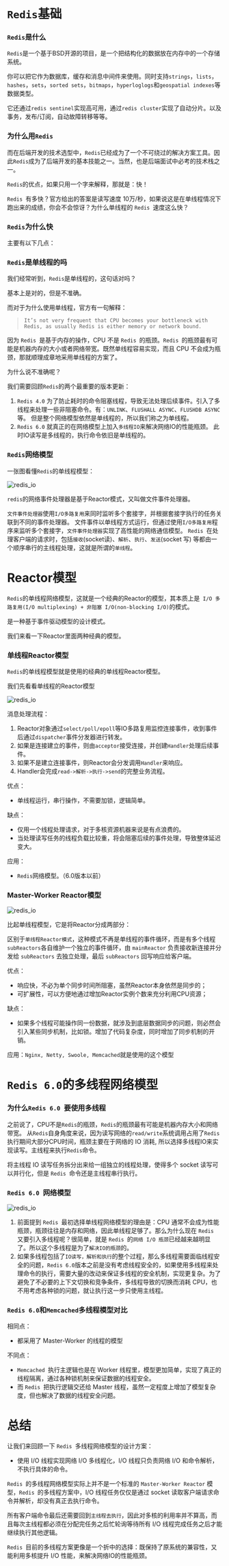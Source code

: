 # `Redis`基础

### `Redis`是什么

`Redis`是一个基于BSD开源的项目，是一个把结构化的数据放在内存中的一个存储系统。

你可以把它作为数据库，缓存和消息中间件来使用。同时支持`strings`，`lists`，`hashes`，`sets`，`sorted sets`，`bitmaps`，`hyperloglogs`和`geospatial indexes`等数据类型。

它还通过`redis sentinel`实现高可用，通过`redis cluster`实现了自动分片。以及事务，发布/订阅，自动故障转移等等。

### 为什么用`Redis`

而在后端开发的技术选型中，`Redis`已经成为了一个不可绕过的解决方案工具。因此`Redis`成为了后端开发的基本技能之一。当然，也是后端面试中必考的技术栈之一。

`Redis`的优点，如果只用一个字来解释，那就是：快！

`Redis `有多快？官方给出的答案是读写速度 10万/秒，如果说这是在单线程情况下跑出来的成绩，你会不会惊讶？为什么单线程的 `Redis `速度这么快？

### `Redis`为什么快

主要有以下几点：

### `Redis`是单线程的吗

我们经常听到，`Redis`是单线程的，这句话对吗？

基本上是对的，但是不准确。

而对于为什么使用单线程，官方有一句解释：

> `It’s not very frequent that CPU becomes your bottleneck with Redis, as usually Redis is either memory or network bound.`

因为 `Redis `是基于内存的操作，CPU 不是 `Redis `的瓶颈。`Redis `的瓶颈最有可能是机器内存的大小或者网络带宽。既然单线程容易实现，而且 CPU 不会成为瓶颈，那就顺理成章地采用单线程的方案了。

为什么说不准确呢？

我们需要回顾`Redis`的两个最重要的版本更新：

1. `Redis 4.0` 为了防止耗时的命令阻塞线程，导致无法处理后续事件。引入了多线程来处理一些非阻塞命令。有：`UNLINK`、`FLUSHALL ASYNC`、`FLUSHDB ASYNC`等。
   但是整个网络模型依然是单线程的，所以我们称之为单线程。
2. `Redis 6.0` 就真正的在网络模型上加入`多线程IO`来解决网络IO的性能瓶颈。 此时IO读写是多线程的，执行命令依旧是单线程的。

### `Redis`网络模型

一张图看懂`Redis`的单线程模型：

![redis_io](https://mc.wsh-study.com/mkdocs/一文看懂Redis6.0多线程IO/1.png)

`redis`的网络事件处理器是基于Reactor模式，又叫做文件事件处理器。

`文件事件处理器`使用`I/O多路复用`来同时监听多个套接字，并根据套接字执行的任务关联到不同的事件处理器。
文件事件以单线程方式运行，但通过使用`I/O多路复用`程序来监听多个套接字，`文件事件处理器`实现了高性能的网络通信模型。
`Redis `在处理客户端的请求时，包括`接收`(socket读)、`解析`、`执行`、`发送`(socket 写) 等都由一个顺序串行的主线程处理，这就是所谓的`单线程`。

# Reactor模型

`Redis`的单线程网络模型，这就是一个经典的Reactor的模型，其本质上是` I/O 多路复用(I/O multiplexing) + 非阻塞 I/O(non-blocking I/O)`的模式。

是一种基于事件驱动模型的设计模式。

我们来看一下Reactor里面两种经典的模型。

### 单线程Reactor模型

`Redis`的单线程模型就是使用的经典的单线程Reactor模型。

我们先看看单线程的Reactor模型

![redis_io](https://mc.wsh-study.com/mkdocs/一文看懂Redis6.0多线程IO/2.png)

消息处理流程：

1. Reactor对象通过`select/poll/epoll`等IO多路复用监控连接事件，收到事件后通过`dispatcher`事件分发器进行转发。
2. 如果是连接建立的事件，则由`acceptor`接受连接，并创建`Handler`处理后续事件。
3. 如果不是建立连接事件，则Reactor会分发调用`Handler`来响应。
4. Handler会完成`read->解析->执行->send`的完整业务流程。

优点：

- 单线程运行，串行操作，不需要加锁，逻辑简单。

缺点：

- 仅用一个线程处理请求，对于多核资源机器来说是有点浪费的。
- 当处理读写任务的线程负载比较重，将会阻塞后续的事件处理，导致整体延迟变大。

应用：

- `Redis`网络模型。（6.0版本以前）

### Master-Worker Reactor模型

![redis_io](https://mc.wsh-study.com/mkdocs/一文看懂Redis6.0多线程IO/3.png)

比起单线程模型，它是将Reactor分成两部分：


区别于`单线程Reactor模式`，这种模式不再是单线程的事件循环，而是有多个线程`subReactors`各自维护一个独立的事件循环，由 `mainReactor` 负责接收新连接并分发给 `subReactors` 去独立处理，最后 `subReactors` 回写响应给客户端。

优点：

- 响应快，不必为单个同步时间所阻塞，虽然Reactor本身依然是同步的；
- 可扩展性，可以方便地通过增加Reactor实例个数来充分利用CPU资源；

缺点：

- 如果多个线程可能操作同一份数据，就涉及到底层数据同步的问题，则必然会引入某些同步机制，比如锁。增加了代码复杂度，同时增加了同步机制的开销。

应用：`Nginx, Netty, Swoole, Memcached`就是使用的这个模型

# `Redis 6.0`的多线程网络模型

### 为什么`Redis 6.0 `要使用多线程

之前说了，CPU不是`Redis`的瓶颈，`Redis`的瓶颈最有可能是机器内存大小和网络带宽。 从`Redis`自身角度来说，因为读写网络的`read/write`系统调用占用了`Redis`执行期间大部分CPU时间，瓶颈主要在于网络的 IO 消耗, 所以选择多线程IO来实现读写。主线程来执行`Redis`命令。

将主线程 IO 读写任务拆分出来给一组独立的线程处理，使得多个 socket 读写可以并行化，但是 `Redis `命令还是主线程串行执行。

### `Redis 6.0 `网络模型

![redis_io](https://mc.wsh-study.com/mkdocs/一文看懂Redis6.0多线程IO/4.png)


1. 前面提到 `Redis `最初选择单线程网络模型的理由是：CPU 通常不会成为性能瓶颈，瓶颈往往是内存和网络，因此单线程足够了。那么为什么现在 `Redis `又要引入多线程呢？很简单，就是 `Redis `的`网络 I/O 瓶颈`已经越来越明显了。所以这个多线程是为了`解决IO的瓶颈`的。
2. 如果多线程包括了`IO读写，解析和执行`的整个过程，那么多线程需要面临线程安全的问题，`Redis 6.0`版本之前是没有考虑线程安全的，如果使用多线程来处理命令的执行，需要大量的改动来保证多线程的安全机制，实现更复杂。为了避免了不必要的上下文切换和竞争条件，多线程导致的切换而消耗 CPU，也不用考虑各种锁的问题，就让执行这一步只使用主线程。

### `Redis 6.0`和`Memcached`多线程模型对比

相同点：

- 都采用了 Master-Worker 的线程的模型

不同点：

- `Memcached `执行主逻辑也是在 Worker 线程里，模型更加简单，实现了真正的线程隔离，通过各种锁机制来保证数据的线程安全。
- 而 `Redis `把执行逻辑交还给 Master 线程，虽然一定程度上增加了模型复杂度，但也解决了数据的线程安全问题。

# 总结

让我们来回顾一下 `Redis `多线程网络模型的设计方案：

- 使用 I/O 线程实现网络 I/O 多线程化，I/O 线程只负责网络 I/O 和命令解析，不执行具体的命令。

`Redis `的多线程网络模型实际上并不是一个标准的 `Master-Worker Reactor` 模型，`Redis `的多线程方案中，I/O 线程任务仅仅是通过 socket 读取客户端请求命令并解析，却没有真正去执行命令。

所有客户端命令最后还需要回到`主线程去执行`，因此对多核的利用率并不算高，而且每次主线程都必须在分配完任务之后忙轮询等待所有 I/O 线程完成任务之后才能继续执行其他逻辑。

`Redis `目前的多线程方案更像是一个折中的选择：既保持了原系统的兼容性，又能利用多核提升 I/O 性能，来解决网络IO的性能瓶颈。
